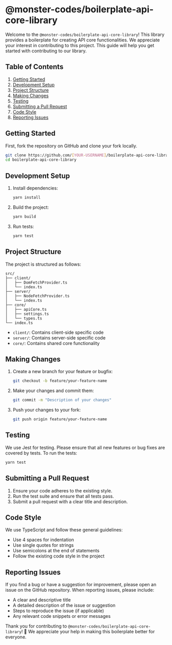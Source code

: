 # @monster-codes/boilerplate-api-core-library

Welcome to the `@monster-codes/boilerplate-api-core-library`! This library provides a boilerplate for creating API core functionalities. We appreciate your interest in contributing to this project. This guide will help you get started with contributing to our library.

## Table of Contents

1. [Getting Started](#getting-started)
2. [Development Setup](#development-setup)
3. [Project Structure](#project-structure)
4. [Making Changes](#making-changes)
5. [Testing](#testing)
6. [Submitting a Pull Request](#submitting-a-pull-request)
7. [Code Style](#code-style)
8. [Reporting Issues](#reporting-issues)

## Getting Started

First, fork the repository on GitHub and clone your fork locally.

```bash
git clone https://github.com/[YOUR-USERNAME]/boilerplate-api-core-library.git
cd boilerplate-api-core-library
```

## Development Setup

1. Install dependencies:
   ```bash
   yarn install
   ```

2. Build the project:
   ```bash
   yarn build
   ```

3. Run tests:
   ```bash
   yarn test
   ```

## Project Structure

The project is structured as follows:

```
src/
├── client/
│   ├── DomFetchProvider.ts
│   └── index.ts
├── server/
│   ├── NodeFetchProvider.ts
│   └── index.ts
├── core/
│   ├── apiCore.ts
│   ├── settings.ts
│   └── types.ts
└── index.ts
```

- `client/`: Contains client-side specific code
- `server/`: Contains server-side specific code
- `core/`: Contains shared core functionality

## Making Changes

1. Create a new branch for your feature or bugfix:
   ```bash
   git checkout -b feature/your-feature-name
   ```

2. Make your changes and commit them:
   ```bash
   git commit -m "Description of your changes"
   ```

3. Push your changes to your fork:
   ```bash
   git push origin feature/your-feature-name
   ```

## Testing

We use Jest for testing. Please ensure that all new features or bug fixes are covered by tests. To run the tests:

```bash
yarn test
```

## Submitting a Pull Request

1. Ensure your code adheres to the existing style.
2. Run the test suite and ensure that all tests pass.
3. Submit a pull request with a clear title and description.

## Code Style

We use TypeScript and follow these general guidelines:

- Use 4 spaces for indentation
- Use single quotes for strings
- Use semicolons at the end of statements
- Follow the existing code style in the project

## Reporting Issues

If you find a bug or have a suggestion for improvement, please open an issue on the GitHub repository. When reporting issues, please include:

- A clear and descriptive title
- A detailed description of the issue or suggestion
- Steps to reproduce the issue (if applicable)
- Any relevant code snippets or error messages

Thank you for contributing to `@monster-codes/boilerplate-api-core-library`! 🎉 We appreciate your help in making this boilerplate better for everyone.

